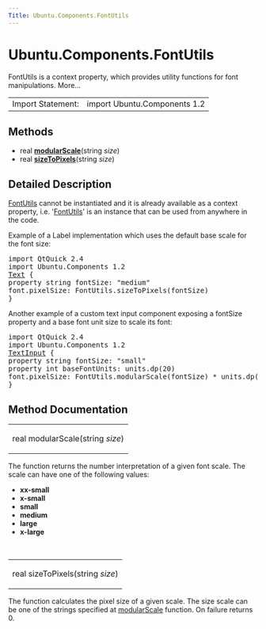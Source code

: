 ```yaml
---
Title: Ubuntu.Components.FontUtils
---
```


# Ubuntu.Components.FontUtils

<span class="subtitle"></span>
<!-- $$$FontUtils-brief -->
<p>FontUtils is a context property, which provides utility functions for font manipulations. More...</p>
<!-- @@@FontUtils -->
<table class="alignedsummary">
<tr><td class="memItemLeft rightAlign topAlign"> Import Statement:</td><td class="memItemRight bottomAlign"> import Ubuntu.Components 1.2</td></tr></table><ul>
</ul>
<h2 id="methods">Methods</h2>
<ul>
<li class="fn">real <b><b><a href="#modularScale-method">modularScale</a></b></b>(string <i>size</i>)</li>
<li class="fn">real <b><b><a href="#sizeToPixels-method">sizeToPixels</a></b></b>(string <i>size</i>)</li>
</ul>
<!-- $$$FontUtils-description -->
<h2 id="details">Detailed Description</h2>
</p>
<p><a href="index.html">FontUtils</a> cannot be instantiated and it is already available as a context property, i.e&#x2e; '<a href="index.html">FontUtils</a>' is an instance that can be used from anywhere in the code.</p>
<p>Example of a Label implementation which uses the default base scale for the font size:</p>
<pre class="qml">import QtQuick 2.4
import Ubuntu.Components 1.2
<span class="type"><a href="../sdk-14.10/QtQuick.Text.md">Text</a></span> {
property <span class="type">string</span> <span class="name">fontSize</span>: <span class="string">&quot;medium&quot;</span>
<span class="name">font</span>.pixelSize: <span class="name">FontUtils</span>.<span class="name">sizeToPixels</span>(<span class="name">fontSize</span>)
}</pre>
<p>Another example of a custom text input component exposing a fontSize property and a base font unit size to scale its font:</p>
<pre class="qml">import QtQuick 2.4
import Ubuntu.Components 1.2
<span class="type"><a href="../sdk-14.10/QtQuick.TextInput.md">TextInput</a></span> {
property <span class="type">string</span> <span class="name">fontSize</span>: <span class="string">&quot;small&quot;</span>
property <span class="type">int</span> <span class="name">baseFontUnits</span>: <span class="name">units</span>.<span class="name">dp</span>(<span class="number">20</span>)
<span class="name">font</span>.pixelSize: <span class="name">FontUtils</span>.<span class="name">modularScale</span>(<span class="name">fontSize</span>) <span class="operator">*</span> <span class="name">units</span>.<span class="name">dp</span>(<span class="name">baseFontUnits</span>)
}</pre>
<!-- @@@FontUtils -->
<h2>Method Documentation</h2>
<!-- $$$modularScale -->
<table class="qmlname"><tr valign="top" id="modularScale-method"><td class="tblQmlFuncNode"><p><span class="type">real</span> <span class="name">modularScale</span>(<span class="type">string</span><i> size</i>)</p></td></tr></table><p>The function returns the number interpretation of a given font scale. The scale can have one of the following values:</p>
<ul>
<li><b>xx-small</b></li>
<li><b>x-small</b></li>
<li><b>small</b></li>
<li><b>medium</b></li>
<li><b>large</b></li>
<li><b>x-large</b></li>
</ul>
<!-- @@@modularScale -->
<br/>
<!-- $$$sizeToPixels -->
<table class="qmlname"><tr valign="top" id="sizeToPixels-method"><td class="tblQmlFuncNode"><p><span class="type">real</span> <span class="name">sizeToPixels</span>(<span class="type">string</span><i> size</i>)</p></td></tr></table><p>The function calculates the pixel size of a given scale. The size scale can be one of the strings specified at <a href="#modularScale-method">modularScale</a> function. On failure returns 0.</p>
<!-- @@@sizeToPixels -->
<br/>
